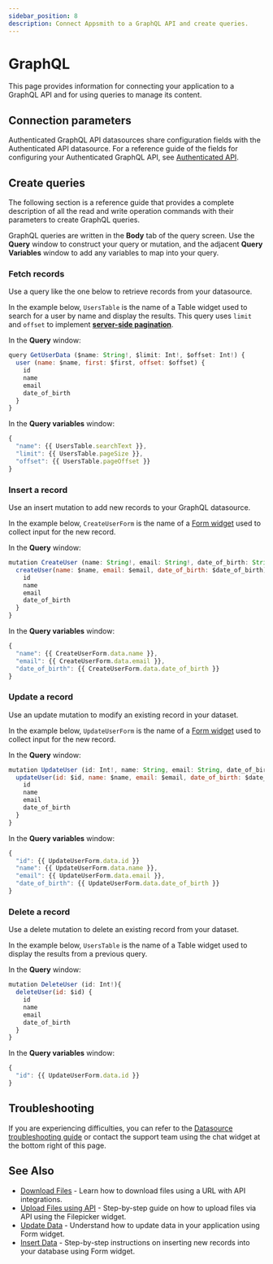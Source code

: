```yaml
---
sidebar_position: 8
description: Connect Appsmith to a GraphQL API and create queries.
---
```

# GraphQL

This page provides information for connecting your application to a GraphQL API and for using queries to manage its content.

## Connection parameters

Authenticated GraphQL API datasources share configuration fields with the Authenticated API datasource. For a reference guide of the fields for configuring your Authenticated GraphQL API, see [Authenticated API](/connect-data/reference/authenticated-api).

<ZoomImage
  src="/img/graphql-datasource-config.png" 
  alt="Configure a GraphQL datasource"
  caption="Configure a GraphQL datasource"
/>

## Create queries

The following section is a reference guide that provides a complete description of all the read and write operation commands with their parameters to create GraphQL queries.

<ZoomImage
  src="/img/graphql-query-config.png" 
  alt="Create a GraphQL query."
  caption="Create a GraphQL query."
/>

GraphQL queries are written in the **Body** tab of the query screen. Use the **Query** window to construct your query or mutation, and the adjacent **Query Variables** window to add any variables to map into your query.

### Fetch records

Use a query like the one below to retrieve records from your datasource.

In the example below, `UsersTable` is the name of a Table widget used to search for a user by name and display the results. This query uses `limit` and `offset` to implement [**server-side pagination**](/build-apps/how-to-guides/Server-side-pagination-in-table).

In the **Query** window:

```javascript
query GetUserData ($name: String!, $limit: Int!, $offset: Int!) {
  user (name: $name, first: $first, offset: $offset) {
    id
    name
    email
    date_of_birth
  }
}
```

In the **Query variables** window:

```javascript
{
  "name": {{ UsersTable.searchText }},
  "limit": {{ UsersTable.pageSize }},
  "offset": {{ UsersTable.pageOffset }}
}
```

### Insert a record

Use an insert mutation to add new records to your GraphQL datasource.

In the example below, `CreateUserForm` is the name of a [Form widget](/reference/widgets/form) used to collect input for the new record.

In the **Query** window:

```javascript
mutation CreateUser (name: String!, email: String!, date_of_birth: String!){
  createUser(name: $name, email: $email, date_of_birth: $date_of_birth) {
    id
    name
    email
    date_of_birth
  }
}
```

In the **Query variables** window:

```javascript
{
  "name": {{ CreateUserForm.data.name }},
  "email": {{ CreateUserForm.data.email }},
  "date_of_birth": {{ CreateUserForm.data.date_of_birth }}
}
```

### Update a record

Use an update mutation to modify an existing record in your dataset.

In the example below, `UpdateUserForm` is the name of a [Form widget](/reference/widgets/form) used to collect input for the new record.

In the **Query** window:

```javascript
mutation UpdateUser (id: Int!, name: String, email: String, date_of_birth: String){
  updateUser(id: $id, name: $name, email: $email, date_of_birth: $date_of_birth) {
    id
    name
    email
    date_of_birth
  }
}
```

In the **Query variables** window:

```javascript
{
  "id": {{ UpdateUserForm.data.id }}
  "name": {{ UpdateUserForm.data.name }},
  "email": {{ UpdateUserForm.data.email }},
  "date_of_birth": {{ UpdateUserForm.data.date_of_birth }}
}
```

### ​Delete a record​

Use a delete mutation to delete an existing record from your dataset.

In the example below, `UsersTable` is the name of a Table widget used to display the results from a previous query.

In the **Query** window:

```javascript
mutation DeleteUser (id: Int!){
  deleteUser(id: $id) {
    id
    name
    email
    date_of_birth
  }
}
```

In the **Query variables** window:

```javascript
{
  "id": {{ UpdateUserForm.data.id }}
}
```
## Troubleshooting

If you are experiencing difficulties, you can refer to the [Datasource troubleshooting guide](/help-and-support/troubleshooting-guide/action-errors/datasource-errors) or contact the support team using the chat widget at the bottom right of this page.

## See Also

- [Download Files](/connect-data/how-to-guides/how-to-download-files-using-api) - Learn how to download files using a URL with API integrations.
- [Upload Files using API](/build-apps/how-to-guides/Send-Filepicker-Data-with-API-Requests) - Step-by-step guide on how to upload files via API using the Filepicker widget.
- [Update Data](/build-apps/how-to-guides/submit-form-data) - Understand how to update data in your application using Form widget.
- [Insert Data](/build-apps/how-to-guides/insert-data) - Step-by-step instructions on inserting new records into your database using Form widget.
